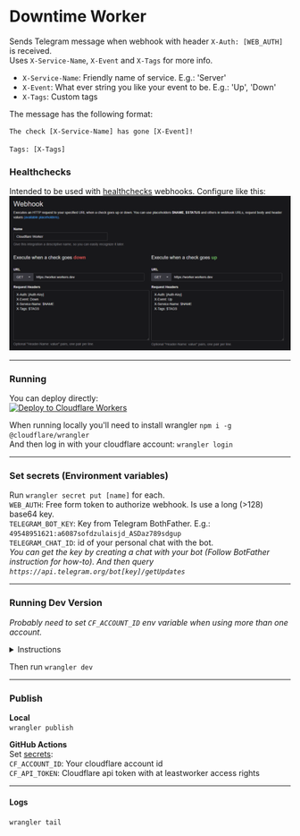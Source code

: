 # Downtime Worker

Sends Telegram message when webhook with header `X-Auth: [WEB_AUTH]` is received.  
Uses `X-Service-Name`, `X-Event` and `X-Tags` for more info.  
- `X-Service-Name`: Friendly name of service. E.g.: 'Server'  
- `X-Event`: What ever string you like your event to be. E.g.: 'Up', 'Down'  
- `X-Tags`: Custom tags  

The message has the following format:
```
The check [X-Service-Name] has gone [X-Event]!

Tags: [X-Tags]
```

### Healthchecks
Intended to be used with [healthchecks](https://github.com/healthchecks/healthchecks) webhooks. Configure like this:
![webhook config](misc/healthchecks-webhook.png)


___
### Running
You can deploy directly:  
[![Deploy to Cloudflare Workers](https://deploy.workers.cloudflare.com/button)](https://deploy.workers.cloudflare.com/?url=https://github.com/LsHallo/downtime-worker)

When running locally you'll need to install wrangler `npm i -g @cloudflare/wrangler`  
And then log in with your cloudflare account: `wrangler login`


___
### Set secrets (Environment variables)
Run `wrangler secret put [name]` for each.  
`WEB_AUTH`: Free form token to authorize webhook. Is use a long (>128) base64 key.  
`TELEGRAM_BOT_KEY`: Key from Telegram BothFather. E.g.: `49548951621:a6087sofdzulaisjd_ASDaz789sdgup`  
`TELEGRAM_CHAT_ID`: id of your personal chat with the bot.  
_You can get the key by creating a chat with your bot (Follow BotFather instruction for how-to).
And then query `https://api.telegram.org/bot[key]/getUpdates`_


___
### Running Dev Version
*Probably need to set `CF_ACCOUNT_ID` env variable when using more than one account.*  
<details>
  <summary>Instructions</summary>
  
  ### Windows
  ```powershell
  setx CF_ACCOUNT_ID <account_id>
  ```
  **You may need to restart you IDE for changes to take effect**
    
  ### Unix
  ```bash
  export CF_ACCOUNT_ID=<account_id>
  ```
  **You may need to restart you IDE for changes to take effect**
</details>

Then run ```wrangler dev```


___
### Publish
**Local**  
`wrangler publish`  

**GitHub Actions**  
Set [secrets](../../settings/secrets/actions):  
`CF_ACCOUNT_ID`: Your cloudflare account id  
`CF_API_TOKEN`: Cloudflare api token with at leastworker access rights


___
#### Logs
`wrangler tail`